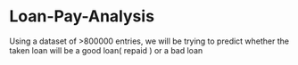 # Loan-Pay-Analysis

Using a dataset of >800000 entries, we will be trying to predict whether the taken loan will be a good loan( repaid ) or a bad loan
